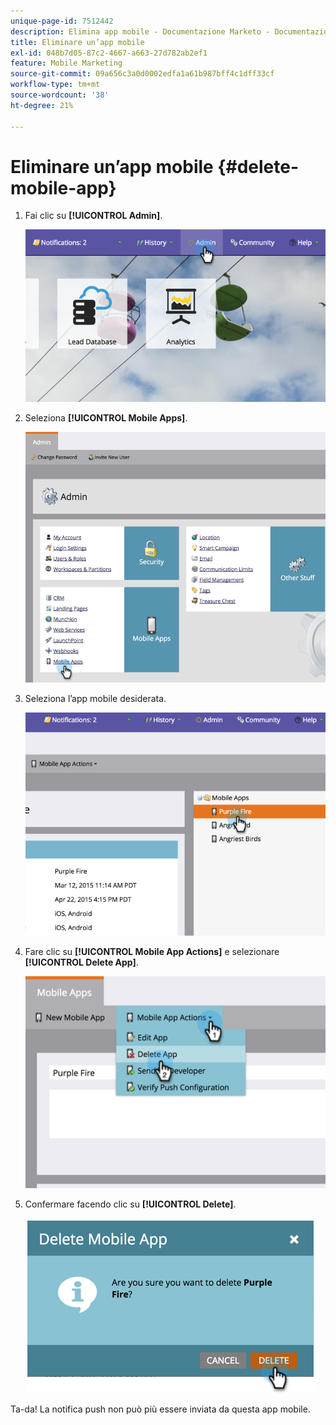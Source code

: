 ```yaml
---
unique-page-id: 7512442
description: Elimina app mobile - Documentazione Marketo - Documentazione del prodotto
title: Eliminare un’app mobile
exl-id: 048b7d05-87c2-4667-a663-27d782ab2ef1
feature: Mobile Marketing
source-git-commit: 09a656c3a0d0002edfa1a61b987bff4c1dff33cf
workflow-type: tm+mt
source-wordcount: '38'
ht-degree: 21%

---
```


# Eliminare un’app mobile {#delete-mobile-app}

1. Fai clic su **[!UICONTROL Admin]**.

   ![](assets/image2015-4-22-16-3a12-3a32.png)

1. Seleziona **[!UICONTROL Mobile Apps]**.

   ![](assets/image2015-4-22-16-3a14-3a29.png)

1. Seleziona l’app mobile desiderata.

   ![](assets/image2015-4-22-17-3a22-3a11.png)

1. Fare clic su **[!UICONTROL Mobile App Actions]** e selezionare **[!UICONTROL Delete App]**.

   ![](assets/image2015-4-22-17-3a21-3a51.png)

1. Confermare facendo clic su **[!UICONTROL Delete]**.

   ![](assets/image2015-4-22-17-3a23-3a18.png)

Ta-da! La notifica push non può più essere inviata da questa app mobile.
